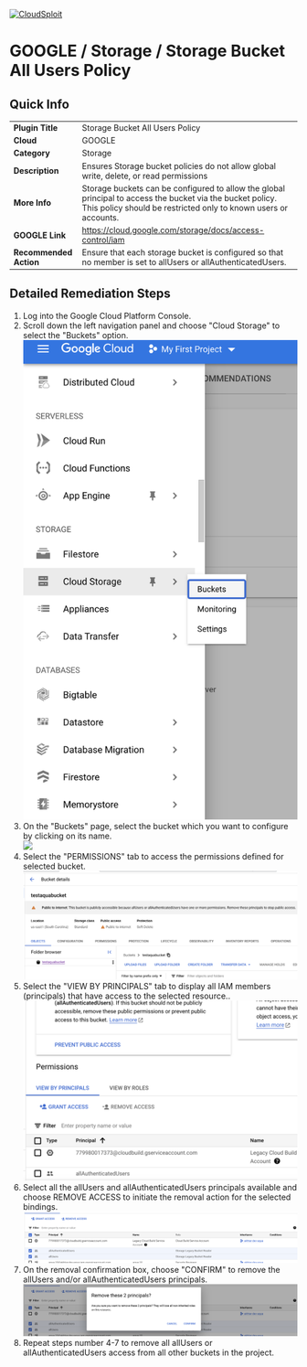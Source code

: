[![CloudSploit](https://cloudsploit.com/img/logo-new-big-text-100.png "CloudSploit")](https://cloudsploit.com)

# GOOGLE / Storage / Storage Bucket All Users Policy

## Quick Info

| | |
|-|-|
| **Plugin Title** | Storage Bucket All Users Policy |
| **Cloud** | GOOGLE |
| **Category** | Storage |
| **Description** | Ensures Storage bucket policies do not allow global write, delete, or read permissions |
| **More Info** | Storage buckets can be configured to allow the global principal to access the bucket via the bucket policy. This policy should be restricted only to known users or accounts. |
| **GOOGLE Link** | https://cloud.google.com/storage/docs/access-control/iam |
| **Recommended Action** | Ensure that each storage bucket is configured so that no member is set to allUsers or allAuthenticatedUsers. |

## Detailed Remediation Steps
1. Log into the Google Cloud Platform Console.
2. Scroll down the left navigation panel and choose "Cloud Storage" to select the "Buckets" option. </br> <img src="/resources/google/storage/storage-bucket-all-users-policy/step2.png">
3. On the "Buckets" page, select the bucket which you want to configure by clicking on its name.</br> <img src="/resources/google/storage/bstorage-bucket-all-users-policy/step3.png"/>
4. Select the "PERMISSIONS" tab to access the permissions defined for selected bucket.</br> <img src="/resources/google/storage/storage-bucket-all-users-policy/step4.png"/>
5. Select the "VIEW BY PRINCIPALS" tab to display all IAM members (principals) that have access to the selected resource.. </br> <img src="/resources/google/storage/storage-bucket-all-users-policy/step5.png"/>
6. Select all the allUsers and allAuthenticatedUsers principals available and choose REMOVE ACCESS to initiate the removal action for the selected bindings.</br><img src="/resources/google/storage/storage-bucket-all-users-policy/step6.png"/>
7. On the removal confirmation box, choose "CONFIRM" to remove the allUsers and/or allAuthenticatedUsers principals.</br> <img src="/resources/google/storage/storage-bucket-all-users-policy/step7.png"/>
8. Repeat steps number 4-7 to remove all allUsers or allAuthenticatedUsers access from all other buckets in the project.</br>

